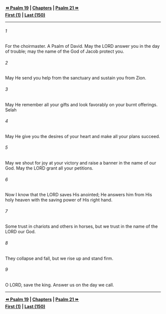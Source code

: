   
**[⏪ Psalm 19](./Psalm%2019.md) | [Chapters](./_index.md) | [Psalm 21 ⏩](./Psalm%2021.md)**  
**[First (1)](./Psalm%201.md) | [Last (150)](./Psalm%20150.md)**  
  
---  
  
###### 1  
For the choirmaster. A Psalm of David. May the LORD answer you in the day of trouble; may the name of the God of Jacob protect you.  
  
###### 2  
May He send you help from the sanctuary and sustain you from Zion.  
  
###### 3  
May He remember all your gifts and look favorably on your burnt offerings. Selah  
  
###### 4  
May He give you the desires of your heart and make all your plans succeed.  
  
###### 5  
May we shout for joy at your victory and raise a banner in the name of our God. May the LORD grant all your petitions.  
  
###### 6  
Now I know that the LORD saves His anointed; He answers him from His holy heaven with the saving power of His right hand.  
  
###### 7  
Some trust in chariots and others in horses, but we trust in the name of the LORD our God.  
  
###### 8  
They collapse and fall, but we rise up and stand firm.  
  
###### 9  
O LORD, save the king. Answer us on the day we call.  
  
  
---  
  
**[⏪ Psalm 19](./Psalm%2019.md) | [Chapters](./_index.md) | [Psalm 21 ⏩](./Psalm%2021.md)**  
**[First (1)](./Psalm%201.md) | [Last (150)](./Psalm%20150.md)**  
  

